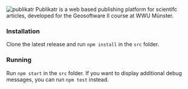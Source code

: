 ![publikatr](https://raw.github.com/JanKoppe/publikatr/blob/master/docs/visual/logo.png)
Publikatr is a web based publishing platform for scientifc articles, developed for the Geosoftware II course at WWU Münster.

### Installation

Clone the latest release and run `npm install` in the `src` folder.

### Running

Run `npm start` in the `src` folder. If you want to display additional debug messages, you can run `npm test` instead.

